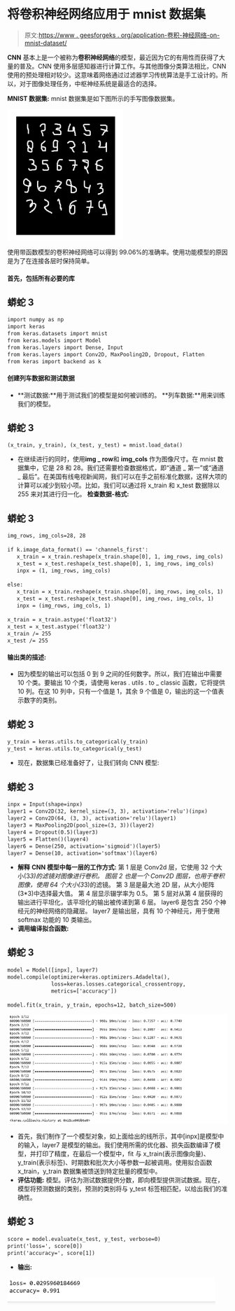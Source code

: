 # 将卷积神经网络应用于 mnist 数据集

> 原文:[https://www . geesforgeks . org/application-卷积-神经网络-on-mnist-dataset/](https://www.geeksforgeeks.org/applying-convolutional-neural-network-on-mnist-dataset/)

**CNN** 基本上是一个被称为**卷积神经网络**的模型，最近因为它的有用性而获得了大量的普及。CNN 使用多层感知器进行计算工作。与其他图像分类算法相比，CNN 使用的预处理相对较少。这意味着网络通过过滤器学习传统算法是手工设计的。所以，对于图像处理任务，中枢神经系统是最适合的选择。

**MNIST 数据集:**
mnist 数据集是如下图所示的手写图像数据集。

![](img/5fecc4a6a60d9fc18bada1347718108f.png)

使用带函数模型的卷积神经网络可以得到 99.06%的准确率。使用功能模型的原因是为了在连接各层时保持简单。

#### 首先，包括所有必要的库

## 蟒蛇 3

```
import numpy as np
import keras
from keras.datasets import mnist
from keras.models import Model
from keras.layers import Dense, Input
from keras.layers import Conv2D, MaxPooling2D, Dropout, Flatten
from keras import backend as k
```

#### 创建列车数据和测试数据

*   **测试数据:**用于测试我们的模型是如何被训练的。
    **列车数据:**用来训练我们的模型。

## 蟒蛇 3

```
(x_train, y_train), (x_test, y_test) = mnist.load_data()
```

*   在继续进行的同时，使用**img _ row**和 **img_cols** 作为图像尺寸。在 mnist 数据集中，它是 28 和 28。我们还需要检查数据格式，即“通道 _ 第一”或“通道 _ 最后”。在美国有线电视新闻网，我们可以在手之前标准化数据，这样大项的计算可以减少到较小项。比如，我们可以通过将 x_train 和 x_test 数据除以 255 来对其进行归一化。
    **检查数据-格式:**

## 蟒蛇 3

```
img_rows, img_cols=28, 28

if k.image_data_format() == 'channels_first':
   x_train = x_train.reshape(x_train.shape[0], 1, img_rows, img_cols)
   x_test = x_test.reshape(x_test.shape[0], 1, img_rows, img_cols)
   inpx = (1, img_rows, img_cols)

else:
   x_train = x_train.reshape(x_train.shape[0], img_rows, img_cols, 1)
   x_test = x_test.reshape(x_test.shape[0], img_rows, img_cols, 1)
   inpx = (img_rows, img_cols, 1)

x_train = x_train.astype('float32')
x_test = x_test.astype('float32')
x_train /= 255
x_test /= 255
```

#### 输出类的描述:

*   因为模型的输出可以包括 0 到 9 之间的任何数字。所以，我们在输出中需要 10 个类。要输出 10 个类，请使用 keras . utils . to _ classic 函数，它将提供 10 列。在这 10 列中，只有一个值是 1，其余 9 个值是 0，输出的这一个值表示数字的类别。

## 蟒蛇 3

```
y_train = keras.utils.to_categorical(y_train)
y_test = keras.utils.to_categorical(y_test)
```

*   现在，数据集已经准备好了，让我们转向 CNN 模型:

## 蟒蛇 3

```
inpx = Input(shape=inpx)
layer1 = Conv2D(32, kernel_size=(3, 3), activation='relu')(inpx)
layer2 = Conv2D(64, (3, 3), activation='relu')(layer1)
layer3 = MaxPooling2D(pool_size=(3, 3))(layer2)
layer4 = Dropout(0.5)(layer3)
layer5 = Flatten()(layer4)
layer6 = Dense(250, activation='sigmoid')(layer5)
layer7 = Dense(10, activation='softmax')(layer6)
```

*   **解释** **CNN 模型中每一层的工作方式:**
    第 1 层是 Conv2d 层，它使用 32 个大小(3*3)的滤镜对图像进行卷积。
    图层 2 也是一个 Conv2D 图层，也用于卷积图像，使用 64 个大小(3*3)的滤镜。
    第 3 层是最大池 2D 层，从大小矩阵(3*3)中选择最大值。
    第 4 层显示辍学率为 0.5。
    第 5 层对从第 4 层获得的输出进行平坦化，该平坦化的输出被传递到第 6 层。
    layer6 是包含 250 个神经元的神经网络的隐藏层。
    layer7 是输出层，具有 10 个神经元，用于使用 softmax 功能的 10 类输出。
*   **调用编译拟合函数:**

## 蟒蛇 3

```
model = Model([inpx], layer7)
model.compile(optimizer=keras.optimizers.Adadelta(),
              loss=keras.losses.categorical_crossentropy,
              metrics=['accuracy'])

model.fit(x_train, y_train, epochs=12, batch_size=500)
```

![](img/d1d93b0fc9c52373c78acb38dedd3873.png)

*   首先，我们制作了一个模型对象，如上面给出的线所示，其中[inpx]是模型中的输入，layer7 是模型的输出。我们使用所需的优化器、损失函数编译了模型，并打印了精度，在最后一个模型中，fit 与 x_train(表示图像向量)、y_train(表示标签)、时期数和批次大小等参数一起被调用。使用拟合函数 x_train，y_train 数据集被馈送到特定批量的模型中。
*   **评估功能:**
    模型。评估为测试数据提供分数，即向模型提供测试数据。现在，模型将预测数据的类别，预测的类别将与 y_test 标签相匹配，以给出我们的准确性。

## 蟒蛇 3

```
score = model.evaluate(x_test, y_test, verbose=0)
print('loss=', score[0])
print('accuracy=', score[1])
```

*   **输出:**

![](img/8886cdef7f37226cb7b059109b0fb62c.png)